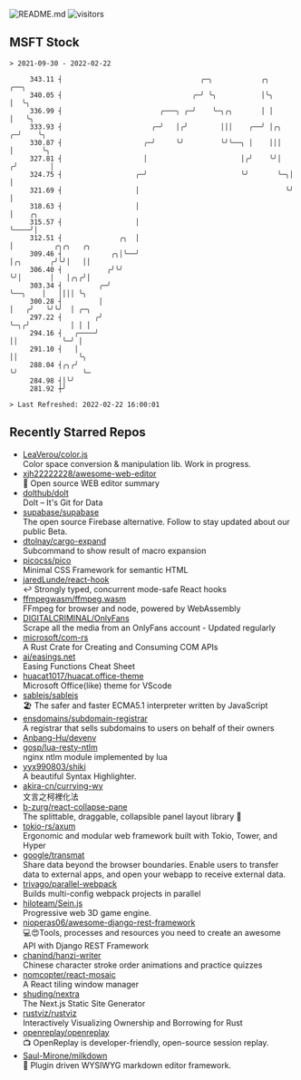 ![README.md](https://github.com/Gerhut/Gerhut/workflows/README.md/badge.svg)
![visitors](https://visitors.vercel.app/Gerhut/Gerhut?token=8cf69d1f6813d272ef062726b6070c9be4ff72038cfe5a7ded7384a8da65d866)

## MSFT Stock

```
> 2021-09-30 - 2022-02-22

     343.11 ┤                                  ╭─╮            ╭╮        ╭──╮                                     
     340.05 ┤                                ╭─╯ ╰╮           │╰╮       │  ╰╮                                    
     336.99 ┤                        ╭───╮ ╭─╯    ╰─╮╭╮       │ │       │   ╰╮                                   
     333.93 ┤                      ╭─╯   │╭╯        │││    ╭──╯ │╭╮   ╭─╯    ╰╮                                  
     330.87 ┤                    ╭─╯     ╰╯         ╰╯╰──╮ │    │││   │       ╰╮                                 
     327.81 ┤                    │                       │╭╯    ╰╯│  ╭╯        │                                 
     324.75 ┤                  ╭─╯                       ╰╯       ╰─╮│         │                                 
     321.69 ┤                  │                                    ╰╯         │                                 
     318.63 ┤                  │                                               │    ╭╮                           
     315.57 ┤                  │                                               ╰────╯│                           
     312.51 ┤              ╭╮  │                                                     │          ╭╮╭╮   ╭╮        
     309.46 ┤            ╭╮│╰──╯                                                     │╭╮       ╭╯╰╯│   ││        
     306.40 ┤           ╭╯╰╯                                                         ╰╯│       │   │╭╮╭╯│        
     303.34 ┤         ╭─╯                                                              ╰──╮    │   ││││ ╰╮       
     300.28 ┤         │                                                                   │   ╭╯   ╰╯╰╯  │ ╭─╮   
     297.22 ┤        ╭╯                                                                   ╰─╮╭╯          │ │ │   
     294.16 ┤   ╭────╯                                                                      ││           ╰─╯ │   
     291.10 ┤   │                                                                           ││               ╰╮  
     288.04 ┤╭╮╭╯                                                                           ╰╯                ╰─ 
     284.98 ┤│╰╯                                                                                                 
     281.92 ┼╯                                                                                                   

> Last Refreshed: 2022-02-22 16:00:01
```

## Recently Starred Repos

- [LeaVerou/color.js](https://github.com/LeaVerou/color.js)  
  Color space conversion & manipulation lib. Work in progress.
- [xjh22222228/awesome-web-editor](https://github.com/xjh22222228/awesome-web-editor)  
  🔨  Open source WEB editor summary
- [dolthub/dolt](https://github.com/dolthub/dolt)  
  Dolt – It's Git for Data
- [supabase/supabase](https://github.com/supabase/supabase)  
  The open source Firebase alternative. Follow to stay updated about our public Beta.
- [dtolnay/cargo-expand](https://github.com/dtolnay/cargo-expand)  
  Subcommand to show result of macro expansion
- [picocss/pico](https://github.com/picocss/pico)  
  Minimal CSS Framework for semantic HTML
- [jaredLunde/react-hook](https://github.com/jaredLunde/react-hook)  
  ↩ Strongly typed, concurrent mode-safe React hooks
- [ffmpegwasm/ffmpeg.wasm](https://github.com/ffmpegwasm/ffmpeg.wasm)  
  FFmpeg for browser and node, powered by WebAssembly
- [DIGITALCRIMINAL/OnlyFans](https://github.com/DIGITALCRIMINAL/OnlyFans)  
  Scrape all the media from an OnlyFans account - Updated regularly
- [microsoft/com-rs](https://github.com/microsoft/com-rs)  
  A Rust Crate for Creating and Consuming COM APIs
- [ai/easings.net](https://github.com/ai/easings.net)  
  Easing Functions Cheat Sheet
- [huacat1017/huacat.office-theme](https://github.com/huacat1017/huacat.office-theme)  
  Microsoft Office(like) theme for VScode
- [sablejs/sablejs](https://github.com/sablejs/sablejs)  
  🏖️ The safer and faster ECMA5.1 interpreter written by JavaScript
- [ensdomains/subdomain-registrar](https://github.com/ensdomains/subdomain-registrar)  
  A registrar that sells subdomains to users on behalf of their owners
- [Anbang-Hu/devenv](https://github.com/Anbang-Hu/devenv)  
- [gosp/lua-resty-ntlm](https://github.com/gosp/lua-resty-ntlm)  
  nginx ntlm module implemented by lua
- [yyx990803/shiki](https://github.com/yyx990803/shiki)  
  A beautiful Syntax Highlighter.
- [akira-cn/currying-wy](https://github.com/akira-cn/currying-wy)  
  文言之柯裡化法
- [b-zurg/react-collapse-pane](https://github.com/b-zurg/react-collapse-pane)  
  The splittable, draggable, collapsible panel layout library 🎉
- [tokio-rs/axum](https://github.com/tokio-rs/axum)  
  Ergonomic and modular web framework built with Tokio, Tower, and Hyper
- [google/transmat](https://github.com/google/transmat)  
  Share data beyond the browser boundaries. Enable users to transfer data to external apps, and open your webapp to receive external data.
- [trivago/parallel-webpack](https://github.com/trivago/parallel-webpack)  
  Builds multi-config webpack projects in parallel
- [hiloteam/Sein.js](https://github.com/hiloteam/Sein.js)  
  Progressive web 3D game engine.
- [nioperas06/awesome-django-rest-framework](https://github.com/nioperas06/awesome-django-rest-framework)  
   💻😍Tools, processes and resources you need to create an awesome API with Django REST Framework
- [chanind/hanzi-writer](https://github.com/chanind/hanzi-writer)  
  Chinese character stroke order animations and practice quizzes
- [nomcopter/react-mosaic](https://github.com/nomcopter/react-mosaic)  
  A React tiling window manager
- [shuding/nextra](https://github.com/shuding/nextra)  
  The Next.js Static Site Generator
- [rustviz/rustviz](https://github.com/rustviz/rustviz)  
  Interactively Visualizing Ownership and Borrowing for Rust
- [openreplay/openreplay](https://github.com/openreplay/openreplay)  
  :tv: OpenReplay is developer-friendly, open-source session replay.
- [Saul-Mirone/milkdown](https://github.com/Saul-Mirone/milkdown)  
  🍼 Plugin driven WYSIWYG  markdown editor framework.
